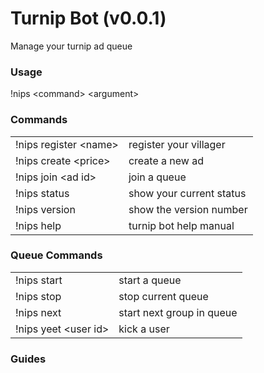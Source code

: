 # Turnip Bot (v0.0.1)

Manage your turnip ad queue

### Usage

!nips \<command> \<argument>

### Commands
|                        |                          |
| :--------------------- | :----------------------- |
| !nips register \<name> | register your villager   |
| !nips create \<price>  | create a new ad          |
| !nips join \<ad id>    | join a queue             |
| !nips status           | show your current status |
| !nips version          | show the version number  |
| !nips help             | turnip bot help manual   |
### Queue Commands

|                       |                           |
| :-------------------- | :------------------------ |
| !nips start           | start a queue             |
| !nips stop            | stop current queue        |
| !nips next            | start next group in queue |
| !nips yeet \<user id> | kick a user               |

### Guides
